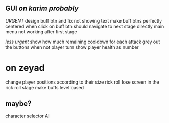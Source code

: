## GUI *on karim probably*
*URGENT*
design buff btn and fix not showing text
make buff btns perfectly centered
when click on buff btn should navigate to next stage directly
main menu not working after first stage


*less urgent*
show how much remaining cooldown for each attack
grey out the buttons when not player turn
show player health as number

# on zeyad
change player positions according to their size
rick roll lose screen in the rick roll stage
make buffs level based


## maybe?
character selector
AI